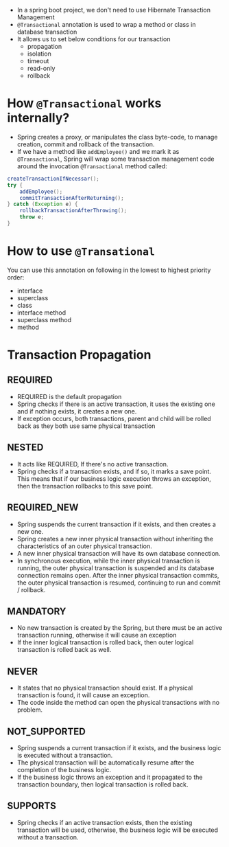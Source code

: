 - In a spring boot project, we don't need to use Hibernate Transaction Management
- `@Transactional` annotation is used to wrap a method or class in database transaction
- It allows us to set below conditions for our transaction
	- propagation
	- isolation
	- timeout
	- read-only
	- rollback

# How `@Transactional` works internally?

- Spring creates a proxy, or manipulates the class byte-code, to manage creation, commit and rollback of the transaction.
- If we have a method like `addEmployee()` and we mark it as `@Transactional`, Spring will wrap some transaction management code around the invocation `@Transactional` method called:

```java
createTransactionIfNecessar();
try {
	addEmployee();
	commitTransactionAfterReturning();
} catch (Exception e) {
	rollbackTransactionAfterThrowing();
	throw e;
}
```

# How to use `@Transational`

You can use this annotation on following in the lowest to highest priority order:
- interface
- superclass
- class
- interface method
- superclass method
- method


# Transaction Propagation

## REQUIRED

- REQUIRED is the default propagation
- Spring checks if there is an active transaction, it uses the existing one and if nothing exists, it creates a new one.
- If exception occurs, both transactions, parent and child will be rolled back as they both use same physical transaction

## NESTED

- It acts like REQUIRED, If there's no active transaction.
- Spring checks if a transaction exists, and if so, it marks a save point. This means that if our business logic execution throws an exception, then the transaction rollbacks to this save point.

## REQUIRED_NEW

- Spring suspends the current transaction if it exists, and then creates a new one.
- Spring creates a new inner physical transaction without inheriting the characteristics of an outer physical transaction.
- A new inner physical transaction will have its own database connection.
- In synchronous execution, while the inner physical transaction is running, the outer physical transaction is suspended and its database connection remains open. After the inner physical transaction commits, the outer physical transaction is resumed, continuing to run and commit / rollback.

## MANDATORY

- No new transaction is created by the Spring, but there must be an active transaction running, otherwise it will cause an exception
- If the inner logical transaction is rolled back, then outer logical transaction is rolled back as well.

## NEVER 

- It states that no physical transaction should exist. If a physical transaction is found, it will cause an exception.
- The code inside the method can open the physical transactions with no problem.

## NOT_SUPPORTED

- Spring suspends a current transaction if it exists,  and the business logic is executed without a transaction.
- The physical transaction will be automatically resume after the completion of the business logic.
- If the business logic throws an exception and it propagated to the transaction boundary, then logical transaction is rolled back.

## SUPPORTS

- Spring checks if an active transaction exists, then the existing transaction will be used, otherwise, the business logic will be executed without a transaction.